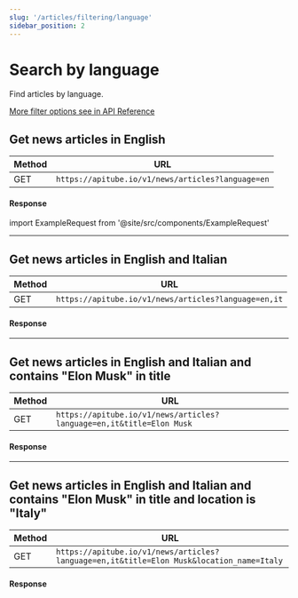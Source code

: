 ```yaml
---
slug: '/articles/filtering/language'
sidebar_position: 2
---
```


# Search by language

Find articles by language.

[More filter options see in API Reference](/api-reference/get-articles)

## Get news articles in English

| Method | URL                                               |
|--------|---------------------------------------------------|
| GET    | `https://apitube.io/v1/news/articles?language=en` |

#### Response
import ExampleRequest from '@site/src/components/ExampleRequest'

<ExampleRequest url="https://apitube.io/v1/news/articles?language=en"></ExampleRequest>

---

## Get news articles in English and Italian

| Method | URL                                                  |
|--------|------------------------------------------------------|
| GET    | `https://apitube.io/v1/news/articles?language=en,it` |

#### Response

<ExampleRequest url="https://apitube.io/v1/news/articles?language=en,it"></ExampleRequest>

---

## Get news articles in English and Italian and contains "Elon Musk" in title

| Method | URL                                                                  |
|--------|----------------------------------------------------------------------|
| GET    | `https://apitube.io/v1/news/articles?language=en,it&title=Elon Musk` |

#### Response

<ExampleRequest url="https://apitube.io/v1/news/articles?language=en,it&title=Elon Musk"></ExampleRequest>

---

## Get news articles in English and Italian and contains "Elon Musk" in title and location is "Italy"

| Method | URL                                                                                      |
|--------|------------------------------------------------------------------------------------------|
| GET    | `https://apitube.io/v1/news/articles?language=en,it&title=Elon Musk&location_name=Italy` |

#### Response

<ExampleRequest url="https://apitube.io/v1/news/articles?language=en,it&title=Elon Musk&location_name=Italy"></ExampleRequest>
